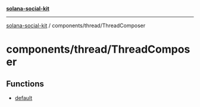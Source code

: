 [**solana-social-kit**](../../../README.md)

***

[solana-social-kit](../../../README.md) / components/thread/ThreadComposer

# components/thread/ThreadComposer

## Functions

- [default](functions/default.md)
